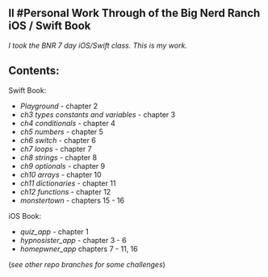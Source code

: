 ll
#Personal Work Through of the Big Nerd Ranch iOS / Swift Book
-----

*I took the BNR 7 day iOS/Swift class. This is my work.*

Contents:
----

Swift Book:

- *Playground* - chapter 2
- *ch3 types constants and variables*	 - chapter 3
- *ch4 conditionals* - chapter 4
- *ch5 numbers* - chapter 5	
- *ch6 switch* - chapter 6
- *ch7 loops* - chapter 7
- *ch8 strings* - chapter 8
- *ch9 optionals* - chapter 9
- *ch10 arrays* - chapter 10
- *ch11 dictionaries* - chapter 11
- *ch12 functions* - chapter 12
- *monstertown* - chapters 15 - 16

iOS Book:

- *quiz_app* - chapter 1
- *hypnosister_app* - chapter 3 - 6
- *homepwner_app* chapters 7 - 11, 16


(*see other repo branches for some challenges*)


